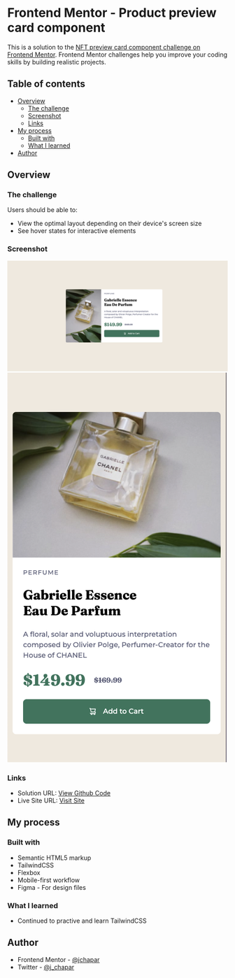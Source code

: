 # Frontend Mentor - Product preview card component

This is a solution to the [NFT preview card component challenge on Frontend Mentor](https://www.frontendmentor.io/challenges/nft-preview-card-component-SbdUL_w0U). Frontend Mentor challenges help you improve your coding skills by building realistic projects.

## Table of contents

- [Overview](#overview)
  - [The challenge](#the-challenge)
  - [Screenshot](#screenshot)
  - [Links](#links)
- [My process](#my-process)
  - [Built with](#built-with)
  - [What I learned](#what-i-learned)
- [Author](#author)

## Overview

### The challenge

Users should be able to:

- View the optimal layout depending on their device's screen size
- See hover states for interactive elements

### Screenshot

![](./desktop.png)
![](./mobile.png)

### Links

- Solution URL: [View Github Code](https://github.com/jchapar/product_card_FEM)
- Live Site URL: [Visit Site](https://jchapar.github.io/product_card_FEM/)

## My process

### Built with

- Semantic HTML5 markup
- TailwindCSS
- Flexbox
- Mobile-first workflow
- Figma - For design files

### What I learned

- Continued to practive and learn TailwindCSS

## Author

- Frontend Mentor - [@jchapar](https://www.frontendmentor.io/profile/jchapar)
- Twitter - [@j_chapar](https://www.twitter.com/j_chapar)

